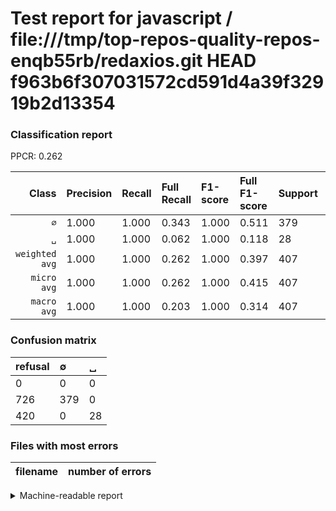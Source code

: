 # Test report for javascript / file:///tmp/top-repos-quality-repos-enqb55rb/redaxios.git HEAD f963b6f307031572cd591d4a39f32919b2d13354

### Classification report

PPCR: 0.262

| Class | Precision | Recall | Full Recall | F1-score | Full F1-score | Support | Full Support | PPCR |
|------:|:----------|:-------|:------------|:---------|:---------|:--------|:-------------|:-----|
| `∅` | 1.000| 1.000| 0.343| 1.000| 0.511| 379| 1105| 0.343 |
| `␣` | 1.000| 1.000| 0.062| 1.000| 0.118| 28| 448| 0.062 |
| `weighted avg` | 1.000| 1.000| 0.262| 1.000| 0.397| 407| 1553| 0.262 |
| `micro avg` | 1.000| 1.000| 0.262| 1.000| 0.415| 407| 1553| 0.262 |
| `macro avg` | 1.000| 1.000| 0.203| 1.000| 0.314| 407| 1553| 0.262 |

### Confusion matrix

|refusal|  ∅| ␣| 
|:---|:---|:---|
|0 |0 |0 |
|726 |379 |0 |
|420 |0 |28 |

### Files with most errors

| filename | number of errors|
|:----:|:-----|

<details>
    <summary>Machine-readable report</summary>
```json
{
  "cl_report": {"macro avg": {"f1-score": 1.0, "precision": 1.0, "recall": 1.0, "support": 407}, "micro avg": {"f1-score": 1.0, "precision": 1.0, "recall": 1.0, "support": 407}, "weighted avg": {"f1-score": 1.0, "precision": 1.0, "recall": 1.0, "support": 407}, "\u2205": {"f1-score": 1.0, "precision": 1.0, "recall": 1.0, "support": 379}, "\u2423": {"f1-score": 1.0, "precision": 1.0, "recall": 1.0, "support": 28}},
  "cl_report_full": {"macro avg": {"f1-score": 0.3142143649912795, "precision": 1.0, "recall": 0.20274321266968326, "support": 1553}, "micro avg": {"f1-score": 0.4153061224489795, "precision": 1.0, "recall": 0.262073406310367, "support": 1553}, "weighted avg": {"f1-score": 0.39737258788388213, "precision": 1.0, "recall": 0.262073406310367, "support": 1553}, "\u2205": {"f1-score": 0.5107816711590296, "precision": 1.0, "recall": 0.3429864253393665, "support": 1105}, "\u2423": {"f1-score": 0.11764705882352941, "precision": 1.0, "recall": 0.0625, "support": 448}},
  "ppcr": 0.262073406310367
}
```
</details>
